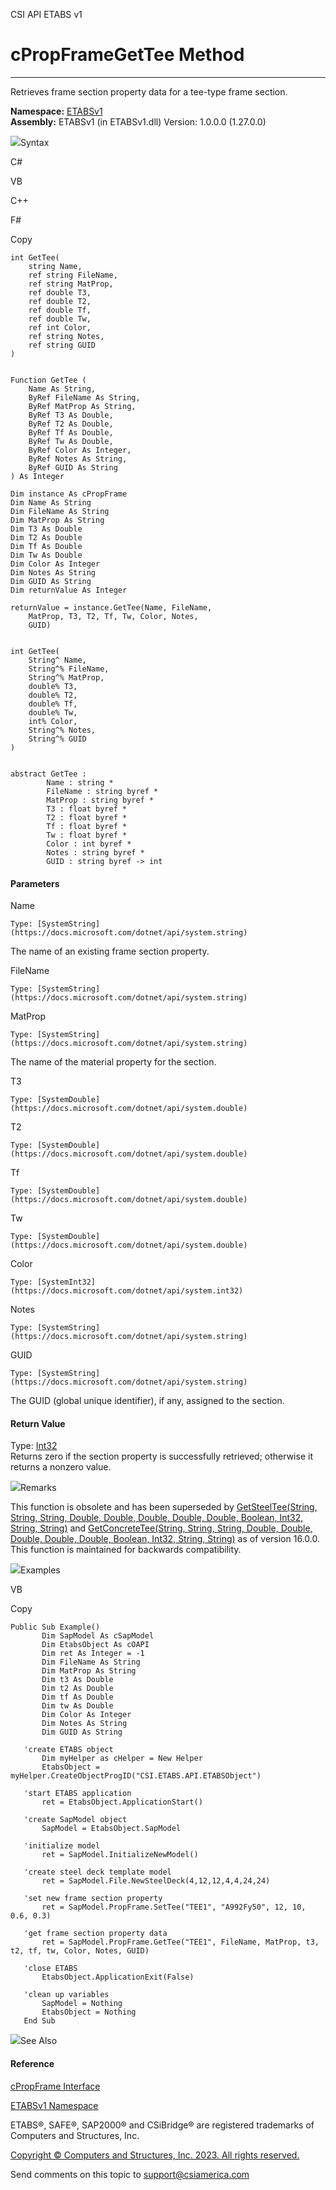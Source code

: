 ﻿

CSI API ETABS v1

# cPropFrameGetTee Method  
  
---  
  
Retrieves frame section property data for a tee-type frame section.

**Namespace:** [ETABSv1](2780f1b8-2033-5289-2298-1cdb2a7508d9.htm)  
**Assembly:** ETABSv1 (in ETABSv1.dll) Version: 1.0.0.0 (1.27.0.0)

![](../icons/SectionExpanded.png)Syntax

C#

VB

C++

F#

Copy

    
    
    int GetTee(
    	string Name,
    	ref string FileName,
    	ref string MatProp,
    	ref double T3,
    	ref double T2,
    	ref double Tf,
    	ref double Tw,
    	ref int Color,
    	ref string Notes,
    	ref string GUID
    )
    
    
    Function GetTee ( 
    	Name As String,
    	ByRef FileName As String,
    	ByRef MatProp As String,
    	ByRef T3 As Double,
    	ByRef T2 As Double,
    	ByRef Tf As Double,
    	ByRef Tw As Double,
    	ByRef Color As Integer,
    	ByRef Notes As String,
    	ByRef GUID As String
    ) As Integer
    
    Dim instance As cPropFrame
    Dim Name As String
    Dim FileName As String
    Dim MatProp As String
    Dim T3 As Double
    Dim T2 As Double
    Dim Tf As Double
    Dim Tw As Double
    Dim Color As Integer
    Dim Notes As String
    Dim GUID As String
    Dim returnValue As Integer
    
    returnValue = instance.GetTee(Name, FileName, 
    	MatProp, T3, T2, Tf, Tw, Color, Notes, 
    	GUID)
    
    
    int GetTee(
    	String^ Name, 
    	String^% FileName, 
    	String^% MatProp, 
    	double% T3, 
    	double% T2, 
    	double% Tf, 
    	double% Tw, 
    	int% Color, 
    	String^% Notes, 
    	String^% GUID
    )
    
    
    abstract GetTee : 
            Name : string * 
            FileName : string byref * 
            MatProp : string byref * 
            T3 : float byref * 
            T2 : float byref * 
            Tf : float byref * 
            Tw : float byref * 
            Color : int byref * 
            Notes : string byref * 
            GUID : string byref -> int 
    

#### Parameters

Name

    Type: [SystemString](https://docs.microsoft.com/dotnet/api/system.string)  
The name of an existing frame section property.

FileName

    Type: [SystemString](https://docs.microsoft.com/dotnet/api/system.string)  

MatProp

    Type: [SystemString](https://docs.microsoft.com/dotnet/api/system.string)  
The name of the material property for the section.

T3

    Type: [SystemDouble](https://docs.microsoft.com/dotnet/api/system.double)  

T2

    Type: [SystemDouble](https://docs.microsoft.com/dotnet/api/system.double)  

Tf

    Type: [SystemDouble](https://docs.microsoft.com/dotnet/api/system.double)  

Tw

    Type: [SystemDouble](https://docs.microsoft.com/dotnet/api/system.double)  

Color

    Type: [SystemInt32](https://docs.microsoft.com/dotnet/api/system.int32)  

Notes

    Type: [SystemString](https://docs.microsoft.com/dotnet/api/system.string)  

GUID

    Type: [SystemString](https://docs.microsoft.com/dotnet/api/system.string)  
The GUID (global unique identifier), if any, assigned to the section.

#### Return Value

Type: [Int32](https://docs.microsoft.com/dotnet/api/system.int32)  
Returns zero if the section property is successfully retrieved; otherwise it
returns a nonzero value.

![](../icons/SectionExpanded.png)Remarks

This function is obsolete and has been superseded by [GetSteelTee(String,
String, String, Double, Double, Double, Double, Double, Boolean, Int32,
String, String)](5569b081-85ab-4c08-23f8-3b1c2e20bfbb.htm) and
[GetConcreteTee(String, String, String, Double, Double, Double, Double,
Double, Boolean, Int32, String,
String)](dcbb5c6b-437e-a556-3980-3b23291104b0.htm) as of version 16.0.0. This
function is maintained for backwards compatibility.

![](../icons/SectionExpanded.png)Examples

VB

Copy

    
    
    Public Sub Example()
           Dim SapModel As cSapModel
           Dim EtabsObject As cOAPI
           Dim ret As Integer = -1
           Dim FileName As String
           Dim MatProp As String
           Dim t3 As Double
           Dim t2 As Double
           Dim tf As Double
           Dim tw As Double
           Dim Color As Integer
           Dim Notes As String
           Dim GUID As String
    
       'create ETABS object
           Dim myHelper as cHelper = New Helper
           EtabsObject = myHelper.CreateObjectProgID("CSI.ETABS.API.ETABSObject")
    
       'start ETABS application
           ret = EtabsObject.ApplicationStart()
    
       'create SapModel object
           SapModel = EtabsObject.SapModel
    
       'initialize model
           ret = SapModel.InitializeNewModel()
    
       'create steel deck template model
           ret = SapModel.File.NewSteelDeck(4,12,12,4,4,24,24)
    
       'set new frame section property
           ret = SapModel.PropFrame.SetTee("TEE1", "A992Fy50", 12, 10, 0.6, 0.3)
    
       'get frame section property data
           ret = SapModel.PropFrame.GetTee("TEE1", FileName, MatProp, t3, t2, tf, tw, Color, Notes, GUID)
    
       'close ETABS
           EtabsObject.ApplicationExit(False)
    
       'clean up variables
           SapModel = Nothing
           EtabsObject = Nothing
       End Sub

![](../icons/SectionExpanded.png)See Also

#### Reference

[cPropFrame Interface](818573fe-2b13-6183-8dc9-0cf3e8e02c7a.htm)

[ETABSv1 Namespace](2780f1b8-2033-5289-2298-1cdb2a7508d9.htm)

ETABS®, SAFE®, SAP2000® and CSiBridge® are registered trademarks of Computers
and Structures, Inc.  

[Copyright © Computers and Structures, Inc. 2023. All rights
reserved.](http://www.csiamerica.com)

Send comments on this topic to
[support@csiamerica.com](mailto:support%40csiamerica.com?Subject=CSI%20API%20ETABS%20v1)


